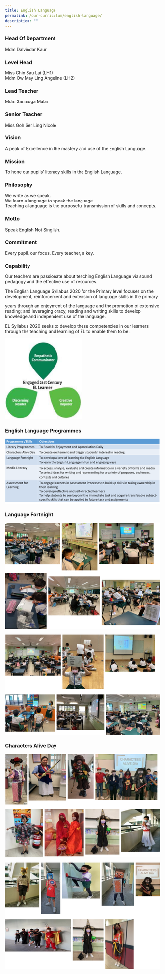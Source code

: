 ```yaml
---
title: English Language
permalink: /our-curriculum/english-language/
description: ""
---
```

### Head Of Department
Mdm Dalvindar Kaur

  

### Level Head  

Miss Chin Sau Lai (LH1) <br>
Mdm Ow May Ling Angeline (LH2)

### Lead Teacher  

Mdm Sanmuga Malar

### Senior Teacher  

Miss Goh Ser Ling Nicole <br>

### Vision

A peak of Excellence in the mastery and use of the English Language.

### Mission

To hone our pupils’ literacy skills in the English Language.

### Philosophy 

We write as we speak. <br>
We learn a language to speak the language. <br>
Teaching a language is the purposeful transmission of skills and concepts.

### Motto

Speak English Not Singlish.

### Commitment  

Every pupil, our focus. Every teacher, a key.

### Capability

Our teachers are passionate about teaching English Language via sound pedagogy and the effective use of resources. 

The English Language Syllabus 2020 for the Primary level focuses on the development, reinforcement and extension of language skills in the primary 

years through an enjoyment of the language and the promotion of extensive reading; and leveraging oracy, reading and writing skills to develop knowledge and independent use of the language.

EL Syllabus 2020 seeks to develop these competencies in our learners through the teaching and learning of EL to enable them to be:

<img src="/images/Picture1.png" 
     style="width:50%">
		 
### English Language Programmes

![](/images/Picture2.png)

### Language Fortnight
![](/images/EL1.png)

![](/images/EL2.png)

### Characters Alive Day

![](/images/EL3.png)

![](/images/EL4.png)